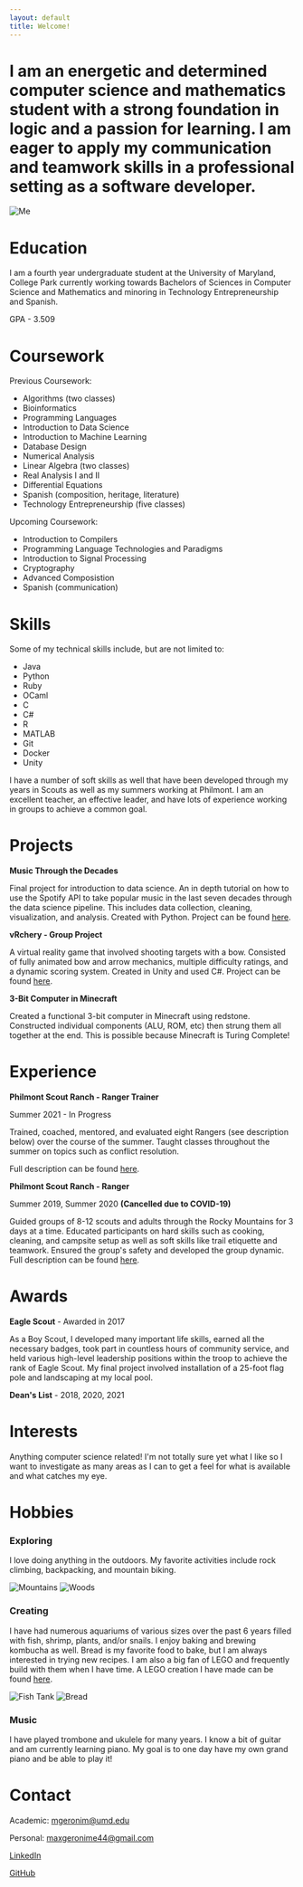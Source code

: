 ```yaml
---
layout: default
title: Welcome!
---
```


# I am an energetic and determined computer science and mathematics student with a strong foundation in logic and a passion for learning. I am eager to apply my communication and teamwork skills in a professional setting as a software developer.

![Me](/img/me.jpg)

# Education

I am a fourth year undergraduate student at the University of Maryland, College Park currently working towards Bachelors of Sciences in Computer Science and Mathematics and minoring in Technology Entrepreneurship and Spanish.

GPA - 3.509

# Coursework

Previous Coursework:
- Algorithms (two classes)
- Bioinformatics
- Programming Languages
- Introduction to Data Science
- Introduction to Machine Learning
- Database Design
- Numerical Analysis
- Linear Algebra (two classes)
- Real Analysis I and II
- Differential Equations
- Spanish (composition, heritage, literature)
- Technology Entrepreneurship (five classes)

Upcoming Coursework:
- Introduction to Compilers
- Programming Language Technologies and Paradigms
- Introduction to Signal Processing
- Cryptography
- Advanced Composistion
- Spanish (communication)

# Skills
Some of my technical skills include, but are not limited to:
- Java
- Python
- Ruby 
- OCaml
- C
- C#
- R
- MATLAB
- Git
- Docker
- Unity

I have a number of soft skills as well that have been developed through my years in Scouts as well as my summers working at Philmont. I am an excellent teacher, an effective leader, and have lots of experience working in groups to achieve a common goal.

# Projects

**Music Through the Decades**

Final project for introduction to data science. An in depth tutorial on how to use the Spotify API to take popular music in the last seven decades through the data science pipeline. This includes data collection, cleaning, visualization, and analysis. Created with Python. Project can be found [here](https://maximgeronime.com/final_tutorial/).

**vRchery - Group Project**

A virtual reality game that involved shooting targets with a bow. Consisted of fully animated bow and arrow mechanics, multiple difficulty ratings, and a dynamic scoring system. Created in Unity and used C#. Project can be found [here](https://github.com/maximusprime742/vRchery).

**3-Bit Computer in Minecraft**

Created a functional 3-bit computer in Minecraft using redstone. Constructed individual components (ALU, ROM, etc) then strung them all together at the end. This is possible because Minecraft is Turing Complete!

# Experience

**Philmont Scout Ranch - Ranger Trainer**

Summer 2021 - In Progress

Trained, coached, mentored, and evaluated eight Rangers (see description below) over the course of the summer. Taught classes throughout the summer on topics such as conflict resolution. 

Full description can be found [here](https://20lisa1ukask2skqr737a50o-wpengine.netdna-ssl.com/wp-content/uploads/filestore/pdf/jobs/Ranger_Trainer_HW.pdf).

**Philmont Scout Ranch - Ranger**

Summer 2019, Summer 2020 **(Cancelled due to COVID-19)**

Guided groups of 8-12 scouts and adults through the Rocky Mountains for 3 days at a time. Educated participants on hard skills such as cooking, cleaning, and campsite setup as well as soft skills like trail etiquette and teamwork. Ensured the group's safety and developed the group dynamic.
Full description can be found [here](https://20lisa1ukask2skqr737a50o-wpengine.netdna-ssl.com/wp-content/uploads/filestore/pdf/jobs/Ranger_HW.pdf).

# Awards

**Eagle Scout** - Awarded in 2017

As a Boy Scout, I developed many important life skills, earned all the necessary badges, took part in countless hours of community service, and held various high-level leadership positions within the troop to achieve the rank of Eagle Scout.
My final project involved installation of a 25-foot flag pole and landscaping at my local pool.

**Dean's List** - 2018, 2020, 2021

# Interests

Anything computer science related! I'm not totally sure yet what I like so I want to investigate as many areas as I can to get a feel for what is available and what catches my eye.

# Hobbies

### Exploring
I love doing anything in the outdoors. My favorite activities include rock climbing, backpacking, and mountain biking.


![Mountains](/img/backpacking.JPG)
![Woods](/img/woods.JPG)


### Creating
I have had numerous aquariums of various sizes over the past 6 years filled with fish, shrimp, plants, and/or snails. I enjoy baking and brewing kombucha as well. Bread is my favorite food to bake, but I am always interested in trying new recipes. I am also a big fan of LEGO and frequently build with them when I have time.  A LEGO creation I have made can be found [here](https://drive.google.com/file/d/1SiWOdRe88m-0R7zn1SBCsStZWxWuopdn/view?usp=sharing).


![Fish Tank](/img/fish.jpg)
![Bread](/img/bread.jpg)


### Music
I have played trombone and ukulele for many years. I know a bit of guitar and am currently learning piano. My goal is to one day have my own grand piano and be able to play it!

# Contact

Academic: <mgeronim@umd.edu>

Personal: <maxgeronime44@gmail.com>

[LinkedIn](https://linkedin.com/in/maximgeronime)

[GitHub](https://github.com/maximusprime742)